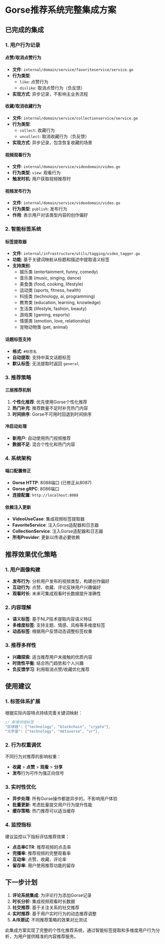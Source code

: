 # Gorse推荐系统完整集成方案

## 已完成的集成

### 1. 用户行为记录
#### 点赞/取消点赞行为
- **文件**: `internal/domain/service/favoriteservice/service.go`
- **行为类型**: 
  - `like`: 点赞行为
  - `dislike`: 取消点赞行为（负反馈）
- **实现方式**: 异步记录，不影响主业务流程

#### 收藏/取消收藏行为
- **文件**: `internal/domain/service/collectionservice/service.go`
- **行为类型**:
  - `collect`: 收藏行为
  - `uncollect`: 取消收藏行为（负反馈）
- **实现方式**: 异步记录，包含恢复收藏的场景

#### 视频观看行为
- **文件**: `internal/domain/service/videodomain/video.go`
- **行为类型**: `view`: 观看行为
- **触发时机**: 用户获取视频推荐时

#### 视频发布行为
- **文件**: `internal/domain/service/videodomain/video.go`
- **行为类型**: `publish`: 发布行为
- **作用**: 表示用户对该类型内容的创作偏好

### 2. 智能标签系统
#### 标签提取器
- **文件**: `internal/infrastructure/utils/tagging/video_tagger.go`
- **功能**: 基于关键词映射从标题和描述中提取语义标签
- **支持类别**:
  - 娱乐类 (entertainment, funny, comedy)
  - 音乐类 (music, singing, dance)
  - 美食类 (food, cooking, lifestyle)
  - 运动类 (sports, fitness, health)
  - 科技类 (technology, ai, programming)
  - 教育类 (education, learning, knowledge)
  - 生活类 (lifestyle, fashion, beauty)
  - 游戏类 (gaming, esports)
  - 情感类 (emotion, love, relationship)
  - 宠物动物类 (pet, animal)

#### 话题标签支持
- **格式**: `#标签名`
- **自动提取**: 支持中英文话题标签
- **默认标签**: 无法提取时返回 `general`

### 3. 推荐策略
#### 三层推荐机制
1. **个性化推荐**: 优先使用Gorse个性化推荐
2. **热门补充**: 推荐数量不足时补充热门内容
3. **时间排序**: Gorse不可用时回退到时间排序

#### 冷启动处理
- **新用户**: 自动使用热门视频推荐
- **数据不足**: 混合个性化和热门内容

### 4. 系统架构
#### 端口配置修正
- **Gorse HTTP**: 8088端口 (已修正从8087)
- **Gorse gRPC**: 8086端口
- **连接配置**: `http://localhost:8088`

#### 依赖注入更新
- **VideoUseCase**: 集成视频标签提取器
- **FavoriteService**: 注入Gorse适配器和日志器
- **CollectionService**: 注入Gorse适配器和日志器
- **所有Provider**: 更新以传递必要依赖

## 推荐效果优化策略

### 1. 用户画像构建
- **发布行为**: 分析用户发布的视频类型，构建创作偏好
- **互动行为**: 点赞、收藏、评论反映用户兴趣偏好
- **观看时长**: 未来可集成观看时长数据提升准确性

### 2. 内容理解
- **语义标签**: 基于NLP技术提取内容语义特征
- **多维度标签**: 支持主题、情感、风格等多维度标签
- **动态标签**: 根据用户反馈动态调整标签权重

### 3. 推荐多样性
- **兴趣探索**: 适当推荐用户未接触的优质内容
- **时效性平衡**: 结合热门趋势和个人兴趣
- **负反馈学习**: 利用取消点赞/收藏优化推荐

## 使用建议

### 1. 标签体系扩展
根据实际内容特点持续完善关键词映射：
```go
// 新增领域标签
"区块链": {"technology", "blockchain", "crypto"},
"元宇宙": {"technology", "metaverse", "vr"},
```

### 2. 行为权重调优
不同行为对推荐的影响权重：
- **收藏** > **点赞** > **观看** > **分享**
- **发布**行为可作为强正向信号

### 3. 实时性优化
- **异步处理**: 所有Gorse操作都是异步的，不影响用户体验
- **批量更新**: 考虑批量提交用户行为提升性能
- **缓存策略**: 热门推荐可以适当缓存

### 4. 监控指标
建议监控以下指标评估推荐效果：
- **点击率CTR**: 推荐视频的点击率
- **完播率**: 推荐视频的完整观看率
- **互动率**: 点赞、收藏、评论率
- **留存率**: 用户使用推荐功能的留存

## 下一步计划

1. **评论系统集成**: 为评论行为添加Gorse记录
2. **时长分析**: 集成视频观看时长数据
3. **社交推荐**: 基于关注关系的社交推荐
4. **实时推荐**: 基于用户实时行为的动态推荐调整
5. **A/B测试**: 不同推荐策略的效果对比测试

此集成方案实现了完整的个性化推荐系统，通过智能标签提取和多维度用户行为分析，为用户提供精准的内容推荐服务。
